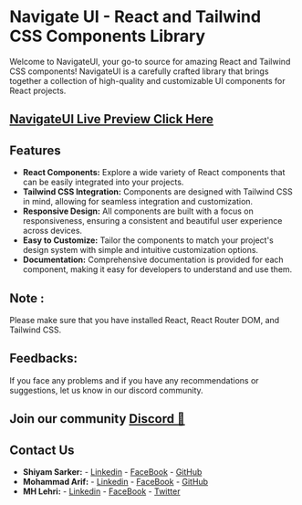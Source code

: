 # Navigate UI - React and Tailwind CSS Components Library

Welcome to NavigateUI, your go-to source for amazing React and Tailwind CSS components! NavigateUI is a carefully crafted library that brings together a collection of high-quality and customizable UI
components for React projects.

## [NavigateUI Live Preview Click Here](https://navigateui.com)

## Features

-   **React Components:** Explore a wide variety of React components that can be easily integrated into your projects.
-   **Tailwind CSS Integration:** Components are designed with Tailwind CSS in mind, allowing for seamless integration and customization.
-   **Responsive Design:** All components are built with a focus on responsiveness, ensuring a consistent and beautiful user experience across devices.
-   **Easy to Customize:** Tailor the components to match your project's design system with simple and intuitive customization options.
-   **Documentation:** Comprehensive documentation is provided for each component, making it easy for developers to understand and use them.

## Note : 
Please make sure that you have installed React, React Router DOM, and Tailwind CSS.

## Feedbacks:
If you face any problems and if you have any recommendations or suggestions, let us know in our discord community.

## Join our community [Discord 🚀](https://discord.gg/ezphnpnEXx) 

## Contact Us

-   **Shiyam Sarker:**    -   [Linkedin](https://www.linkedin.com/in/shiyam-sarker/)     -   [FaceBook](https://www.facebook.com/shiyamsarker/)    -   [GitHub](https://github.com/shiyam-sarker10)
-   **Mohammad Arif:**     -   [Linkedin](https://www.linkedin.com/in/mohammad-arif-khan-504b27210/)    -   [FaceBook](https://web.facebook.com/profile.php?id=100052356673540)    -   [GitHub](https://github.com/Mohammadarifcoding)
-   **MH Lehri:**     -   [Linkedin](https://www.linkedin.com/in/mahmud-hassan-lehri/)    -   [FaceBook](https://www.facebook.com/mahmudhassanlehri)  -  [Twitter](https://twitter.com/mh_lehri)
